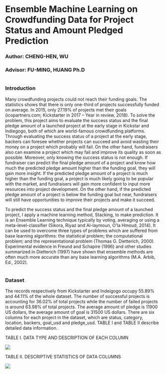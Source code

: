 # Ensemble Machine Learning on Crowdfunding Data for Project Status and Amount Pledged Prediction
### Author: CHENG-HEN, WU
### Advisor: FU-MING, HUANG Ph.D
#  
### Introduction
Many crowdfunding projects could not reach their funding goals. The statistics shows that there is only one-third of projects successfully funded on average. In 2015, only 27.19% of projects met their goals (icopartners.com; Kickstarter in 2017 – Year in review, 2018). To solve the problem, this project aims to evaluate the success status and the final pledge amount of a launched project at the early stage in Kickstar and Indiegogo, both of which are world-famous crowdfunding platforms. Through evaluating the success status of a project at the early stage, backers can foresee whether projects can succeed and avoid wasting their money on a project which probably will fail. On the other hand, fundraisers also can examine a project which may fail and improve its quality as soon as possible. Moreover, only knowing the success status is not enough. If fundraiser can predict the final pledge amount of a project and know how much the predicted pledge amount higher than the funding goal, they will gain more insight. If the predicted pledge amount of a project is much higher than the funding goal, a project is much likely going to be popular with the market, and fundraisers will gain more confident to input more resources into project development. On the other hand, if the predicted pledge amount of a project is below the funding goal but near, fundraisers will still have opportunities to improve their projects and make it succeed.
  
To predict the success status and the final pledge amount of a launched project, I apply a machine learning method, Stacking, to make prediction. It is an Ensemble Learning technique typically by voting, averaging or using a meta-level-classifier (Sikora, Riyaz and Al-laymoun, O'la Hmoud, 2014). It can be used to overcome three types of problems which are suffered from base learning algorithms: the statistical problem; the computational problem; and the representational problem (Thomas G. Dietterich, 2000). Experimental evidence in Freund and Schapire (1996) and other studies summarized in Dietterich (1997) have shown that ensemble methods are often much more accurate than any base learning algorithms (M.A. Arbib, Ed., 2002).
#  
### Dataset
The records respectively from Kickstarter and Indeigogo occupy 55.89% and 44.11% of the whole dataset. The number of successful projects is accounting for 36.02% of total projects while the number of failed projects is around 63.98% of total projects. The average amount of pledge is 11900 US dollars, the average amount of goal is 31500 US dollars. There are six columns for each project in the dataset, which are status, category, location, backers, goal_usd and pledge_usd. TABLE I and TABLE II describe detailed data information.

TABLE I. DATA TYPE AND DESCRIPTION OF EACH COLUMN
<p align="left">
  <img src="https://github.com/albert0796/MachineLearning/blob/master/Paper_CrowdFunding/data/DATA%20TYPE%20AND%20DESCRIPTION%20OF%20EACH%20COLUMN.png">
<p>

TABLE II. DESCRIPTIVE STATISTICS OF DATA COLUMNS
<p align="left">
  <img src="https://github.com/albert0796/MachineLearning/blob/master/Paper_CrowdFunding/data/TABLE%20II.%20DESCRIPTIVE%20STATISTICS%20OF%20DATA%20COLUMNS.png">
<p>





